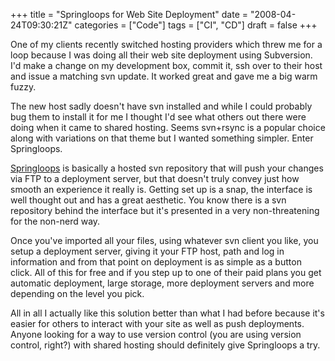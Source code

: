 +++
title = "Springloops for Web Site Deployment"
date = "2008-04-24T09:30:21Z"
categories = ["Code"]
tags = ["CI", "CD"]
draft = false
+++

One of my clients recently switched hosting providers which threw me for a loop because I was doing all their web site deployment using Subversion. I'd make a change on my development box, commit it, ssh over to their host and issue a matching svn update. It worked great and gave me a big warm fuzzy.

The new host sadly doesn't have svn installed and while I could probably bug them to install it for me I thought I'd see what others out there were doing when it came to shared hosting. Seems svn+rsync is a popular choice along with variations on that theme but I wanted something simpler. Enter Springloops.

[Springloops](http://springloops.com/) is basically a hosted svn repository that will push your changes via FTP to a deployment server, but that doesn't truly convey just how smooth an experience it really is. Getting set up is a snap, the interface is well thought out and has a great aesthetic. You know there is a svn repository behind the interface but it's presented in a very non-threatening for the non-nerd way.

Once you've imported all your files, using whatever svn client you like, you setup a deployment server, giving it your FTP host, path and log in information and from that point on deployment is as simple as a button click. All of this for free and if you step up to one of their paid plans you get automatic deployment, large storage, more deployment servers and more depending on the level you pick.

All in all I actually like this solution better than what I had before because it's easier for others to interact with your site as well as push deployments. Anyone looking for a way to use version control (you are using version control, right?) with shared hosting should definitely give Springloops a try.
